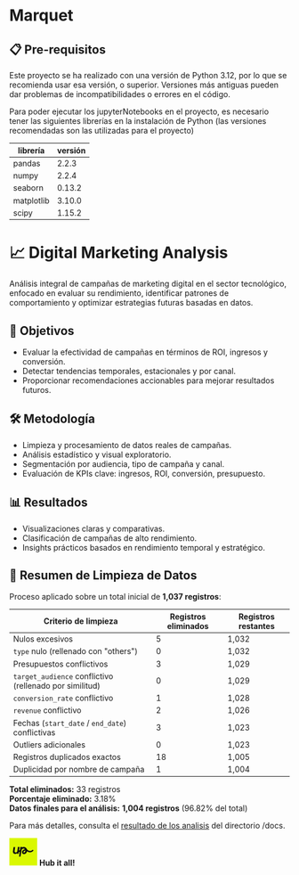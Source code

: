 # Marquet

## 📋 Pre-requisitos

Este proyecto se ha realizado con una versión de Python 3.12, por lo que se recomienda usar esa versión, o superior. Versiones más antiguas pueden dar problemas de incompatibilidades o errores en el código.

Para poder ejecutar los jupyterNotebooks en el proyecto, es necesario tener las siguientes librerías en la instalación de Python (las versiones recomendadas son las utilizadas para el proyecto)



| librería | versión |
| - | - |
| pandas | 2.2.3 |
| numpy | 2.2.4 |
| seaborn | 0.13.2 |
| matplotlib | 3.10.0 |
| scipy | 1.15.2 |


# 📈 Digital Marketing Analysis

Análisis integral de campañas de marketing digital en el sector tecnológico, enfocado en evaluar su rendimiento, identificar patrones de comportamiento y optimizar estrategias futuras basadas en datos.

## 🎯 Objetivos

- Evaluar la efectividad de campañas en términos de ROI, ingresos y conversión.
- Detectar tendencias temporales, estacionales y por canal.
- Proporcionar recomendaciones accionables para mejorar resultados futuros.

## 🛠 Metodología

- Limpieza y procesamiento de datos reales de campañas.
- Análisis estadístico y visual exploratorio.
- Segmentación por audiencia, tipo de campaña y canal.
- Evaluación de KPIs clave: ingresos, ROI, conversión, presupuesto.

## 📊 Resultados

- Visualizaciones claras y comparativas.
- Clasificación de campañas de alto rendimiento.
- Insights prácticos basados en rendimiento temporal y estratégico.

## 🧹 Resumen de Limpieza de Datos

Proceso aplicado sobre un total inicial de **1,037 registros**:

| Criterio de limpieza                                     | Registros eliminados | Registros restantes |
|----------------------------------------------------------|-----------------------|----------------------|
| Nulos excesivos                                          | 5                     | 1,032                |
| `type` nulo (rellenado con "others")                     | 0                     | 1,032                |
| Presupuestos conflictivos                                | 3                     | 1,029                |
| `target_audience` conflictivo (rellenado por similitud)  | 0                     | 1,029                |
| `conversion_rate` conflictivo                            | 1                     | 1,028                |
| `revenue` conflictivo                                    | 2                     | 1,026                |
| Fechas (`start_date` / `end_date`) conflictivas          | 3                     | 1,023                |
| Outliers adicionales                                     | 0                     | 1,023                |
| Registros duplicados exactos                             | 18                    | 1,005                |
| Duplicidad por nombre de campaña                         | 1                     | 1,004                |

**Total eliminados:** 33 registros  
**Porcentaje eliminado:** 3.18%  
**Datos finales para el análisis:** **1,004 registros** (96.82% del total)

Para más detalles, consulta el [resultado de los analisis](.\\documents\\INFORME.md) del directorio /docs.





<img src="./img/upgrade_logo.jpg" alt="Description" width="50"> **Hub it all!**